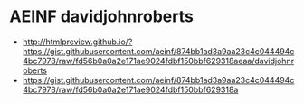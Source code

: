 # AEINF davidjohnroberts

- http://htmlpreview.github.io/?https://gist.githubusercontent.com/aeinf/874bb1ad3a9aa23c4c044494c4bc7978/raw/fd56b0a0a2e171ae9024fdbf150bbf629318aeaa/davidjohnroberts
- https://gist.githubusercontent.com/aeinf/874bb1ad3a9aa23c4c044494c4bc7978/raw/fd56b0a0a2e171ae9024fdbf150bbf629318a
